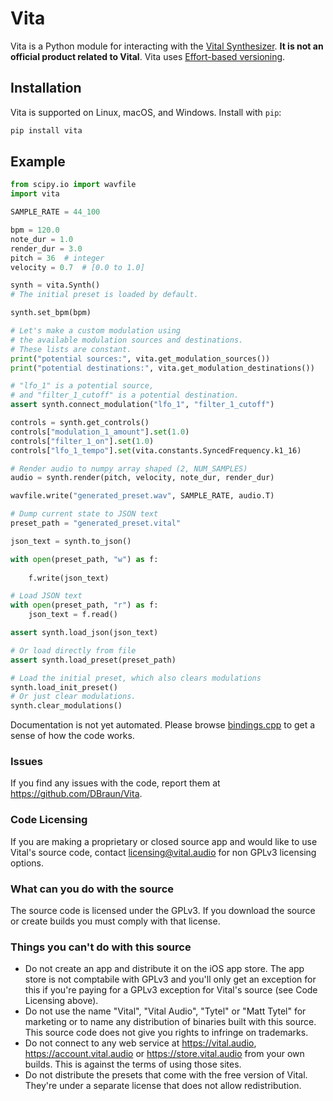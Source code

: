 # Vita

Vita is a Python module for interacting with the [Vital Synthesizer](https://github.com/mtytel/vital). **It is not an official product related to Vital**. Vita uses [Effort-based versioning](https://jacobtomlinson.dev/effver/).

## Installation

Vita is supported on Linux, macOS, and Windows. Install with `pip`:

```bash
pip install vita
```

## Example

```python
from scipy.io import wavfile
import vita

SAMPLE_RATE = 44_100

bpm = 120.0
note_dur = 1.0
render_dur = 3.0
pitch = 36  # integer
velocity = 0.7  # [0.0 to 1.0]

synth = vita.Synth()
# The initial preset is loaded by default.

synth.set_bpm(bpm)

# Let's make a custom modulation using
# the available modulation sources and destinations.
# These lists are constant.
print("potential sources:", vita.get_modulation_sources())
print("potential destinations:", vita.get_modulation_destinations())

# "lfo_1" is a potential source,
# and "filter_1_cutoff" is a potential destination.
assert synth.connect_modulation("lfo_1", "filter_1_cutoff")

controls = synth.get_controls()
controls["modulation_1_amount"].set(1.0)
controls["filter_1_on"].set(1.0)
controls["lfo_1_tempo"].set(vita.constants.SyncedFrequency.k1_16)

# Render audio to numpy array shaped (2, NUM_SAMPLES)
audio = synth.render(pitch, velocity, note_dur, render_dur)

wavfile.write("generated_preset.wav", SAMPLE_RATE, audio.T)

# Dump current state to JSON text
preset_path = "generated_preset.vital"

json_text = synth.to_json()

with open(preset_path, "w") as f:
    
    f.write(json_text)

# Load JSON text
with open(preset_path, "r") as f:
    json_text = f.read()

assert synth.load_json(json_text)

# Or load directly from file
assert synth.load_preset(preset_path)

# Load the initial preset, which also clears modulations
synth.load_init_preset()
# Or just clear modulations.
synth.clear_modulations()
```

Documentation is not yet automated. Please browse [bindings.cpp](https://github.com/DBraun/Vita/blob/main/src/headless/bindings.cpp) to get a sense of how the code works.

### Issues

If you find any issues with the code, report them at https://github.com/DBraun/Vita.

### Code Licensing
If you are making a proprietary or closed source app and would like to use Vital's source code, contact licensing@vital.audio for non GPLv3 licensing options.

### What can you do with the source
The source code is licensed under the GPLv3. If you download the source or create builds you must comply with that license.

### Things you can't do with this source
 - Do not create an app and distribute it on the iOS app store. The app store is not comptabile with GPLv3 and you'll only get an exception for this if you're paying for a GPLv3 exception for Vital's source (see Code Licensing above).
 - Do not use the name "Vital", "Vital Audio", "Tytel" or "Matt Tytel" for marketing or to name any distribution of binaries built with this source. This source code does not give you rights to infringe on trademarks.
 - Do not connect to any web service at https://vital.audio, https://account.vital.audio or https://store.vital.audio from your own builds. This is against the terms of using those sites.
 - Do not distribute the presets that come with the free version of Vital. They're under a separate license that does not allow redistribution.
